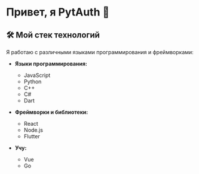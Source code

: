 # Привет, я PytAuth 👋

## 🛠️ Мой стек технологий

Я работаю с различными языками программирования и фреймворками:

- **Языки программирования:**
  - JavaScript
  - Python
  - C++
  - C#
  - Dart

- **Фреймворки и библиотеки:**
  - React
  - Node.js
  - Flutter
- **Учу:**
  - Vue
  - Go

